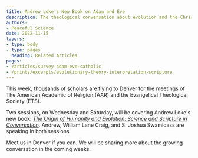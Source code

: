 ```yaml
---
title: Andrew Loke's New Book on Adam and Eve
description: The theological conversation about evolution and the Christian faith continues this week at ETS and AAR.
authors:
- Peaceful Science
date: 2022-11-15
layers:
- type: body
- type: pages
  heading: Related Articles
pages:
- /articles/survey-adam-eve-catholic
- /prints/excerpts/evolutionary-theory-interpretation-scripture
---
```




This week, thousands of scholars are flying to Denver for the meetings of The American Academic of Religion (AAR) and the Evangelical Theological Society (ETS).

Two sessions, on Wednesday and Saturday, will be covering Andrew Loke's new book: [*The Origin of Humanity and Evolution: Science and Scripture in Conversation*](https://www.amazon.com/dp/0567706354/). Andrew, William Lane Craig, and S. Joshua Swamidass are speaking in both sessions. 

Meet us in Denver if you can. We will be sharing more about the growing conversation in the coming weeks. 